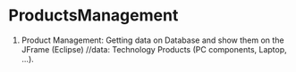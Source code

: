 # ProductsManagement

1. Product Management: Getting data on Database and show them on the JFrame (Eclipse)
//data: Technology Products (PC components, Laptop, ...).
